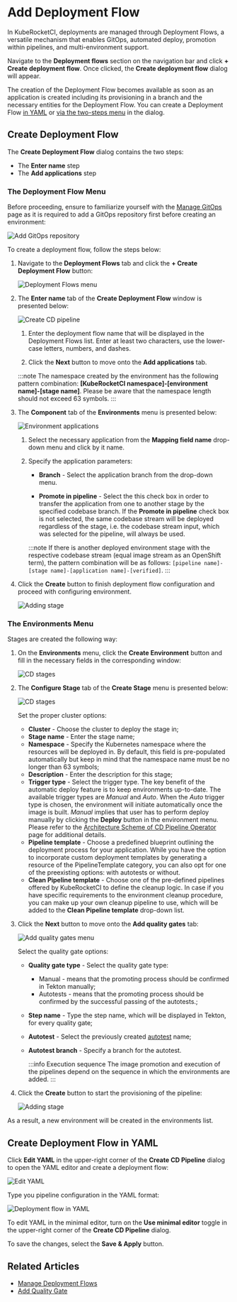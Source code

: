 # Add Deployment Flow

<head>
  <link rel="canonical" href="https://docs.kuberocketci.io/docs/user-guide/add-cd-pipeline/" />
</head>

In KubeRocketCI, deployments are managed through Deployment Flows, a versatile mechanism that enables GitOps, automated deploy, promotion within pipelines, and multi-environment support.

Navigate to the **Deployment flows** section on the navigation bar and click **+ Create deployment flow**. Once clicked, the **Create deployment flow** dialog will appear.

The creation of the Deployment Flow becomes available as soon as an application is created including its provisioning
in a branch and the necessary entities for the Deployment Flow. You can create a Deployment Flow [in YAML](#create-deployment-flow-in-yaml) or [via the two-steps menu](#create-deployment-flow) in the dialog.

## Create Deployment Flow

The **Create Deployment Flow** dialog contains the two steps:

* The **Enter name** step
* The **Add applications** step

### The Deployment Flow Menu

Before proceeding, ensure to familiarize yourself with the [Manage GitOps](gitops.md) page as it is required to add a GitOps repository first before creating an environment:

  ![Add GitOps repository](../assets/user-guide/environments/add-gitops-repo.png "Add GitOps repository")

To create a deployment flow, follow the steps below:

1. Navigate to the **Deployment Flows** tab and click the **+ Create Deployment Flow** button:

    ![Deployment Flows menu](../assets/user-guide/environments/edp-portal-create-new-pipeline.png "Deployment Flows menu")

2. The **Enter name** tab of the **Create Deployment Flow** window is presented below:

    ![Create CD pipeline](../assets/user-guide/environments/edp-portal-pipeline-menu.png "Create CD pipeline")

    1. Enter the deployment flow name that will be displayed in the Deployment Flows list. Enter at least two characters, use the lower-case letters, numbers, and dashes.

    2. Click the **Next** button to move onto the **Add applications** tab.

    :::note
      The namespace created by the environment has the following pattern combination: **[KubeRocketCI namespace]-[environment name]-[stage name]**.
      Please be aware that the namespace length should not exceed 63 symbols.
    :::

3. The **Component** tab of the **Environments** menu is presented below:

    ![Environment applications](../assets/user-guide/environments/edp-portal-cd-pipeline-applications.png "Environment applications")

    1. Select the necessary application from the **Mapping field name** drop-down menu and click by it name.

    2. Specify the application parameters:

        * **Branch** - Select the application branch from the drop-down menu.

        * **Promote in pipeline** - Select the this check box in order to transfer the application from one to another stage
        by the specified codebase branch. If the **Promote in pipeline** check box is not selected,
        the same codebase stream will be deployed regardless of the stage, i.e. the codebase stream input,
        which was selected for the pipeline, will always be used.

        :::note
          If there is another deployed environment stage with the respective codebase stream (equal image stream as an OpenShift term), the pattern combination will be as follows: `[pipeline name]-[stage name]-[application name]-[verified]`.
        :::

4. Click the **Create** button to finish deployment flow configuration and proceed with configuring environment.

    ![Adding stage](../assets/user-guide/environments/edp-portal-environment-final.png "Adding stage")

### The Environments Menu

Stages are created the following way:

1. On the **Environments** menu, click the **Create Environment** button and fill in the necessary fields in the corresponding window:

    ![CD stages](../assets/user-guide/environments/edp-portal-cd-pipeline-add-stages.png "CD stages")

2. The **Configure Stage** tab of the **Create Stage** menu is presented below:

    ![CD stages](../assets/user-guide/environments/edp-portal-cd-pipeline-stages.png "CD stages")

    Set the proper cluster options:

      * **Cluster** - Choose the cluster to deploy the stage in;
      * **Stage name** - Enter the stage name;
      * **Namespace** - Specify the Kubernetes namespace where the resources will be deployed in. By default, this field is pre-populated automatically but keep in mind that the namespace name must be no longer than 63 symbols;
      * **Description** - Enter the description for this stage;
      * **Trigger type** - Select the trigger type. The key benefit of the automatic deploy feature is to keep environments up-to-date. The available trigger types are _Manual_ and _Auto_. When the _Auto_ trigger type is chosen, the environment will initiate automatically once the image is built. _Manual_ implies that user has to perform deploy manually by clicking the **Deploy** button in the environment menu. Please refer to the [Architecture Scheme of CD Pipeline Operator](https://github.com/epam/edp-cd-pipeline-operator/blob/master/docs/arch.md) page for additional details.
      * **Pipeline template** - Choose a predefined blueprint outlining the deployment process for your application. While you have the option to incorporate custom deployment templates by generating a resource of the PipelineTemplate category, you can also opt for one of the preexisting options: with autotests or without.
      * **Clean Pipeline template** - Choose one of the pre-defined pipelines offered by KubeRocketCI to define the cleanup logic. In case if you have specific requirements to the environment cleanup procedure, you can make up your own cleanup pipeline to use, which will be added to the **Clean Pipeline template** drop-down list.

3. Click the **Next** button to move onto the **Add quality gates** tab:

    ![Add quality gates menu](../assets/user-guide/environments/edp-portal-cd-adding-stage1.png "Add quality gates menu")

    Select the quality gate options:
      * **Quality gate type** - Select the quality gate type:
        * Manual - means that the promoting process should be confirmed in Tekton manually;
        * Autotests - means that the promoting process should be confirmed by the successful passing of the autotests.;
      * **Step name** - Type the step name, which will be displayed in Tekton, for every quality gate;
      * **Autotest** - Select the previously created [autotest](add-autotest.md) name;
      * **Autotest branch** - Specify a branch for the autotest.

        :::info Execution sequence
          The image promotion and execution of the pipelines depend on the sequence in which the environments are added.
        :::

4. Click the **Create** button to start the provisioning of the pipeline:

    ![Adding stage](../assets/user-guide/environments/edp-portal-stage-final.png "Adding stage")

As a result, a new environment will be created in the environments list.

## Create Deployment Flow in YAML

Click **Edit YAML** in the upper-right corner of the **Create CD Pipeline** dialog to open the YAML editor and create a deployment flow:

  ![Edit YAML](../assets/user-guide/environments/deployment-flow-edit-yaml.png "Edit YAML")

Type you pipeline configuration in the YAML format:

  ![Deployment flow in YAML](../assets/user-guide/environments/edp-portal-yaml-editor.png "Deployment flow in YAML")

To edit YAML in the minimal editor, turn on the **Use minimal editor** toggle in the upper-right corner of the **Create CD Pipeline** dialog.

To save the changes, select the **Save & Apply** button.

## Related Articles

* [Manage Deployment Flows](../user-guide/manage-environments.md)
* [Add Quality Gate](../user-guide/add-quality-gate.md)
